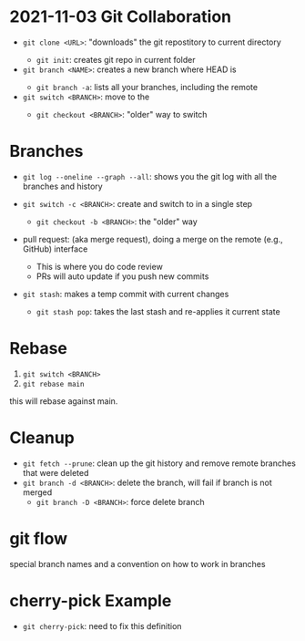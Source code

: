 # 2021-11-03 Git Collaboration

- `git clone <URL>`: "downloads" the git repostitory <URL> to current directory
    - `git init`: creates git repo in current folder
- `git branch <NAME>`: creates a new branch <NAME> where HEAD is
    - `git branch -a`: lists all your branches, including the remote
- `git switch <BRANCH>`: move to the <BRANCH>
    - `git checkout <BRANCH>`: "older" way to switch

# Branches

- `git log --oneline --graph --all`: shows you the git log with all the branches and history
- `git switch -c <BRANCH>`: create and switch to <BRANCH> in a single step
    - `git checkout -b <BRANCH>`: the "older" way
- pull request: (aka merge request), doing a merge on the remote (e.g., GitHub) interface
    - This is where you do code review
    - PRs will auto update if you push new commits

- `git stash`: makes a temp commit with current changes
    - `git stash pop`: takes the last stash and re-applies it current state

# Rebase

1. `git switch <BRANCH>`
2. `git rebase main`

this will rebase <BRANCH> against main.

# Cleanup

- `git fetch --prune`: clean up the git history and remove remote branches that were deleted
- `git branch -d <BRANCH>`: delete the branch, will fail if branch is not merged
    - `git branch -D <BRANCH>`: force delete branch

# git flow

special branch names and a convention on how to work in branches

# cherry-pick Example

- `git cherry-pick`: need to fix this definition

